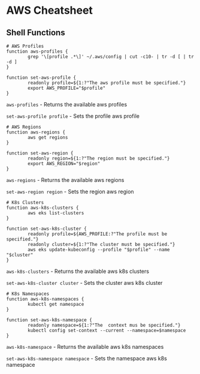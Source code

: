 # AWS Cheatsheet

## Shell Functions

```
# AWS Profiles
function aws-profiles {
        grep '\[profile .*\]' ~/.aws/config | cut -c10- | tr -d [ | tr -d ]
}

function set-aws-profile {
        readonly profile=${1:?"The aws profile must be specified."}
        export AWS_PROFILE="$profile"
}
```

`aws-profiles` - Returns the available aws profiles

`set-aws-profile profile` - Sets the profile aws profile

```
# AWS Regions
function aws-regions {
        aws get regions
}

function set-aws-region {
        readonly region=${1:?"The region must be specified."}
        export AWS_REGION="$region"
}
```

`aws-regions` - Returns the available aws regions

`set-aws-region region` - Sets the region aws region

```
# K8s Clusters
function aws-k8s-clusters {
        aws eks list-clusters
}

function set-aws-k8s-cluster {
        readonly profile=${AWS_PROFILE:?"The profile must be specified."}
        readonly cluster=${1:?"The cluster must be specified."}
        aws eks update-kubeconfig --profile "$profile" --name "$cluster"
}
```

`aws-k8s-clusters` - Returns the available aws k8s clusters

`set-aws-k8s-cluster cluster` - Sets the cluster aws k8s cluster

```
# K8s Namespaces
function aws-k8s-namespaces {
        kubectl get namespace
}

function set-aws-k8s-namespace {
        readonly namespace=${1:?"The  context mus be specified."}
        kubectl config set-context --current --namespace=$namespace
}
````

`aws-k8s-namespace` - Returns the available aws k8s namespaces

`set-aws-k8s-namespace namespace` - Sets the namespace aws k8s namespace 

